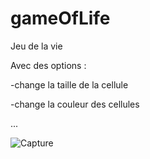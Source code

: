 # gameOfLife

Jeu de la vie

Avec des options :

-change la taille de la cellule

-change la couleur des cellules

...

![Capture](https://user-images.githubusercontent.com/43686944/128992735-332cf397-52e3-4c57-bdd0-5999560e61a2.PNG)
